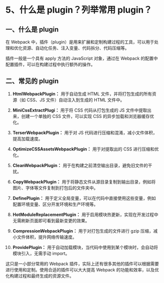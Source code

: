 # 5、什么是 plugin？列举常用 plugin？

## 一、什么是 plugin

在 Webpack 中，插件（plugin）是用来扩展和定制构建过程的工具，可以用于处理和优化资源、自动化任务、注入变量、代码拆分、代码压缩等。

插件一般是一个具有 apply 方法的 JavaScript 对象，通过在 Webpack 的配置中配置插件，可以在构建过程中执行额外的操作。

## 二、常见的 plugin

1. **HtmlWebpackPlugin：** 用于自动生成 HTML 文件，并将打包生成的所有资源（如 CSS、JS 文件）自动注入到生成的 HTML 文件中。

2. **MiniCssExtractPlugi：** 用于将 CSS 代码从打包生成的 JS 文件中提取出来，创建一个单独的 CSS 文件，可以实现 CSS 的异步加载和浏览器缓存优化。

3. **TerserWebpackPlugin：** 用于对 JS 代码进行压缩和混淆，减小文件体积，提高加载速度。

4. **OptimizeCSSAssetsWebpackPlugin：** 用于对提取出的 CSS 进行压缩和优化。

5. **CleanWebpackPlugin：** 用于在构建之前清空输出目录，避免旧文件的干扰。

6. **CopyWebpackPlugin：** 用于将静态文件从源目录复制到输出目录，例如将图片、字体等文件复制到打包后的文件夹中。

7. **DefinePlugin：** 用于定义全局变量，可以在代码中直接使用这些变量，例如配置环境变量、区分开发环境和生产环境等。

8. **HotModuleReplacementPlugin：** 用于启用模块热更新，实现在开发过程中无需刷新页面即可看到最新变更的效果。

9. **CompressionWebpackPlugin：** 用于对打包生成的文件进行 gzip 压缩，减小文件体积，提升网络传输速度。

10. **ProvidePlugin：** 用于自动加载模块，当代码中使用到某个模块时，会自动将模块引入，无需手动 import。

这只是一小部分常用的 Webpack 插件，实际上还有很多其他的插件可以根据需要进行使用和定制。使用合适的插件可以大大提高 Webpack 的功能和效率，以及优化构建过程和最终生成的资源文件。
